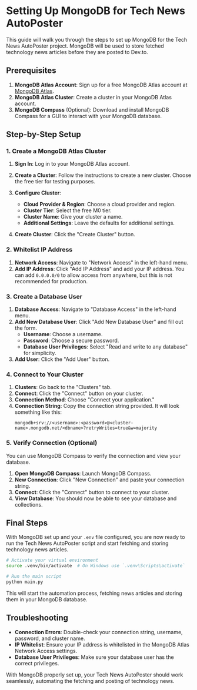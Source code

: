 # Setting Up MongoDB for Tech News AutoPoster

This guide will walk you through the steps to set up MongoDB for the Tech News AutoPoster project. MongoDB will be used to store fetched technology news articles before they are posted to Dev.to.

## Prerequisites

1. **MongoDB Atlas Account**: Sign up for a free MongoDB Atlas account at [MongoDB Atlas](https://www.mongodb.com/cloud/atlas).
2. **MongoDB Atlas Cluster**: Create a cluster in your MongoDB Atlas account.
3. **MongoDB Compass** (Optional): Download and install MongoDB Compass for a GUI to interact with your MongoDB database.

## Step-by-Step Setup

### 1. Create a MongoDB Atlas Cluster

1. **Sign In**: Log in to your MongoDB Atlas account.
2. **Create a Cluster**: Follow the instructions to create a new cluster. Choose the free tier for testing purposes.
3. **Configure Cluster**:
    - **Cloud Provider & Region**: Choose a cloud provider and region.
    - **Cluster Tier**: Select the free M0 tier.
    - **Cluster Name**: Give your cluster a name.
    - **Additional Settings**: Leave the defaults for additional settings.

4. **Create Cluster**: Click the "Create Cluster" button.

### 2. Whitelist IP Address

1. **Network Access**: Navigate to "Network Access" in the left-hand menu.
2. **Add IP Address**: Click "Add IP Address" and add your IP address. You can add `0.0.0.0/0` to allow access from anywhere, but this is not recommended for production.

### 3. Create a Database User

1. **Database Access**: Navigate to "Database Access" in the left-hand menu.
2. **Add New Database User**: Click "Add New Database User" and fill out the form.
    - **Username**: Choose a username.
    - **Password**: Choose a secure password.
    - **Database User Privileges**: Select "Read and write to any database" for simplicity.
3. **Add User**: Click the "Add User" button.

### 4. Connect to Your Cluster

1. **Clusters**: Go back to the "Clusters" tab.
2. **Connect**: Click the "Connect" button on your cluster.
3. **Connection Method**: Choose "Connect your application."
4. **Connection String**: Copy the connection string provided. It will look something like this:
    ```
    mongodb+srv://<username>:<password>@<cluster-name>.mongodb.net/<dbname>?retryWrites=true&w=majority
    ```


### 5. Verify Connection (Optional)

You can use MongoDB Compass to verify the connection and view your database.

1. **Open MongoDB Compass**: Launch MongoDB Compass.
2. **New Connection**: Click "New Connection" and paste your connection string.
3. **Connect**: Click the "Connect" button to connect to your cluster.
4. **View Database**: You should now be able to see your database and collections.

## Final Steps

With MongoDB set up and your `.env` file configured, you are now ready to run the Tech News AutoPoster script and start fetching and storing technology news articles.

```sh
# Activate your virtual environment
source .venv/bin/activate  # On Windows use `.venv\Scripts\activate`

# Run the main script
python main.py
```

This will start the automation process, fetching news articles and storing them in your MongoDB database.

## Troubleshooting

- **Connection Errors**: Double-check your connection string, username, password, and cluster name.
- **IP Whitelist**: Ensure your IP address is whitelisted in the MongoDB Atlas Network Access settings.
- **Database User Privileges**: Make sure your database user has the correct privileges.

With MongoDB properly set up, your Tech News AutoPoster should work seamlessly, automating the fetching and posting of technology news.